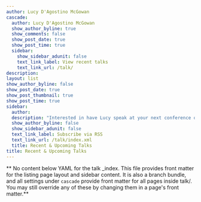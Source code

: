 ```yaml
---
author: Lucy D'Agostino McGowan
cascade:
  author: Lucy D'Agostino McGowan
  show_author_byline: true
  show_comments: false
  show_post_date: true
  show_post_time: true
  sidebar:
    show_sidebar_adunit: false
    text_link_label: View recent talks
    text_link_url: /talk/
description: 
layout: list 
show_author_byline: false
show_post_date: true
show_post_thumbnail: true 
show_post_time: true
sidebar:
  author: 
  description: "Interested in have Lucy speak at your next conference or meetup? "
  show_author_byline: false
  show_sidebar_adunit: false
  text_link_label: Subscribe via RSS
  text_link_url: /talk/index.xml
  title: Recent & Upcoming Talks
title: Recent & Upcoming Talks
---
```


** No content below YAML for the talk _index. This file provides front matter for the listing page layout and sidebar content. It is also a branch bundle, and all settings under `cascade` provide front matter for all pages inside talk/. You may still override any of these by changing them in a page's front matter.**
